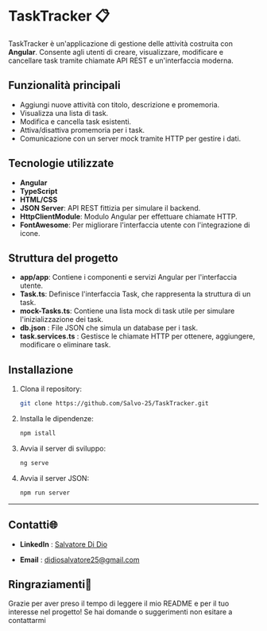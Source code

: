 # TaskTracker :clipboard:

TaskTracker è un'applicazione di gestione delle attività costruita con **Angular**. Consente agli utenti di creare, visualizzare, modificare e cancellare task tramite chiamate API REST e un'interfaccia moderna.

## Funzionalità principali

- Aggiungi nuove attività con titolo, descrizione e promemoria.
- Visualizza una lista di task.
- Modifica e cancella task esistenti.
- Attiva/disattiva promemoria per i task.
- Comunicazione con un server mock tramite HTTP per gestire i dati.

## Tecnologie utilizzate

- **Angular**
- **TypeScript**
- **HTML/CSS**
- **JSON Server**: API REST fittizia per simulare il backend.
- **HttpClientModule**: Modulo Angular per effettuare chiamate HTTP.
- **FontAwesome**: Per migliorare l'interfaccia utente con l'integrazione di icone.

## Struttura del progetto

  - **app/app**: Contiene i componenti e servizi Angular per l'interfaccia utente.
  - **Task.ts**: Definisce l'interfaccia Task, che rappresenta la struttura di un task.
  - **mock-Tasks.ts**: Contiene una lista mock di task utile per simulare l'inizializzazione dei task.
  - **db.json** : File JSON che simula un database per i task.
  - **task.services.ts** : Gestisce le chiamate HTTP per ottenere, aggiungere, modificare o eliminare task.

## Installazione

1. Clona il repository:
    ```bash
   git clone https://github.com/Salvo-25/TaskTracker.git
2. Installa le dipendenze:
   ```bash
   npm istall
3. Avvia il server di sviluppo:
   ```bash
   ng serve
4. Avvia il server JSON:
   ```bash
   npm run server

---

## Contatti🌐  

- **LinkedIn**  : [Salvatore Di Dio](https://www.linkedin.com/in/salvatore-di-dio-/)

- **Email**  : didiosalvatore25@gmail.com

## Ringraziamenti🙌 

Grazie per aver preso il tempo di leggere il mio README e per il tuo interesse nel progetto! Se hai domande o suggerimenti non esitare a contattarmi



  
